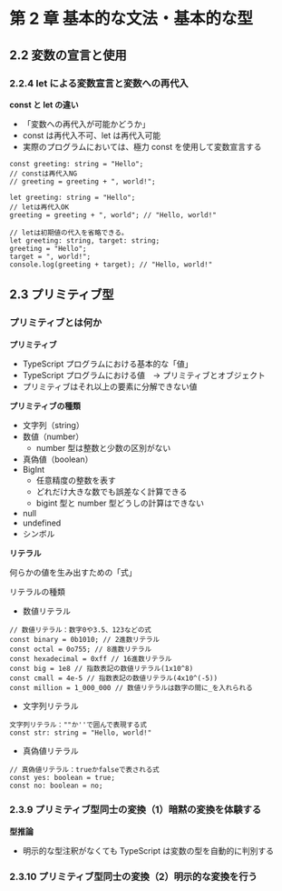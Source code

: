 # 第 2 章 基本的な文法・基本的な型

## 2.2 変数の宣言と使用

### 2.2.4 let による変数宣言と変数への再代入

**const と let の違い**

- 「変数への再代入が可能かどうか」
- const は再代入不可、let は再代入可能
- 実際のプログラムにおいては、極力 const を使用して変数宣言する

```
const greeting: string = "Hello";
// constは再代入NG
// greeting = greeting + ", world!";
```

```
let greeting: string = "Hello";
// letは再代入OK
greeting = greeting + ", world"; // "Hello, world!"

// letは初期値の代入を省略できる。
let greeting: string, target: string;
greeting = "Hello";
target = ", world!";
console.log(greeting + target); // "Hello, world!"
```

## 2.3 プリミティブ型

### プリミティブとは何か

**プリミティブ**

- TypeScript プログラムにおける基本的な「値」
- TypeScript プログラムにおける値　-> プリミティブとオブジェクト
- プリミティブはそれ以上の要素に分解できない値

**プリミティブの種類**

- 文字列（string）
- 数値（number）
  - number 型は整数と少数の区別がない
- 真偽値（boolean）
- BigInt
  - 任意精度の整数を表す
  - どれだけ大きな数でも誤差なく計算できる
  - bigint 型と number 型どうしの計算はできない
- null
- undefined
- シンボル

**リテラル**

何らかの値を生み出すための「式」

リテラルの種類

- 数値リテラル

```
// 数値リテラル：数字0や3.5、123などの式
const binary = 0b1010; // 2進数リテラル
const octal = 0o755; // 8進数リテラル
const hexadecimal = 0xff // 16進数リテラル
const big = 1e8 // 指数表記の数値リテラル(1x10^8)
const cmall = 4e-5 // 指数表記の数値リテラル(4x10^(-5))
const million = 1_000_000 // 数値リテラルは数字の間に_を入れられる
```

- 文字列リテラル

```
文字列リテラル：""か''で囲んで表現する式
const str: string = "Hello, world!"
```

- 真偽値リテラル

```
// 真偽値リテラル：trueかfalseで表される式
const yes: boolean = true;
const no: boolean = no;
```

### 2.3.9 プリミティブ型同士の変換（1）暗黙の変換を体験する

**型推論**

- 明示的な型注釈がなくても TypeScript は変数の型を自動的に判別する

### 2.3.10 プリミティブ型同士の変換（2）明示的な変換を行う
